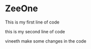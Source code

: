 # ZeeOne

This is my first line of code

this is my second line of code

vineeth make some changes in the code
